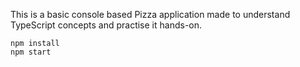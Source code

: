 This is a basic console based Pizza application made to understand TypeScript concepts and practise it hands-on.

```
npm install
npm start
